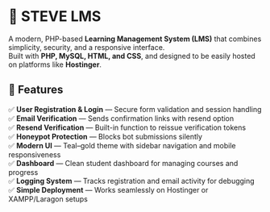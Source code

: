 # 🧠 STEVE LMS

A modern, PHP-based **Learning Management System (LMS)** that combines simplicity, security, and a responsive interface.  
Built with **PHP, MySQL, HTML, and CSS**, and designed to be easily hosted on platforms like **Hostinger**.


## 🚀 Features

✅ **User Registration & Login** — Secure form validation and session handling  
✅ **Email Verification** — Sends confirmation links with resend option  
✅ **Resend Verification** — Built-in function to reissue verification tokens  
✅ **Honeypot Protection** — Blocks bot submissions silently  
✅ **Modern UI** — Teal–gold theme with sidebar navigation and mobile responsiveness  
✅ **Dashboard** — Clean student dashboard for managing courses and progress  
✅ **Logging System** — Tracks registration and email activity for debugging  
✅ **Simple Deployment** — Works seamlessly on Hostinger or XAMPP/Laragon setups  





